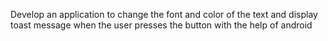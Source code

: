 Develop an application to change the font and color of the text and display toast message when the user presses the button with the help of android
